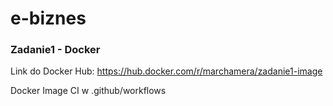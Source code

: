 # e-biznes

### Zadanie1 - Docker
Link do Docker Hub:
https://hub.docker.com/r/marchamera/zadanie1-image

Docker Image CI w .github/workflows
